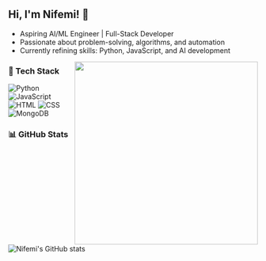 

## Hi, I'm Nifemi! 👋  
- Aspiring AI/ML Engineer | Full-Stack Developer  
- Passionate about problem-solving, algorithms, and automation  
- Currently refining skills: Python, JavaScript, and AI development  
<p align="center">
  <img src="https://media0.giphy.com/media/v1.Y2lkPTc5MGI3NjExNDc5NzlzcGRveW43aGlubHE1Nm90dDR0OTdza3YyNDJuMDNncXFncCZlcD12MV9pbnRlcm5hbF9naWZfYnlfaWQmY3Q9Zw/11hVniWaqh17Q4/giphy.gif" width="370" align="right">
</p>

### 🚀 Tech Stack
![Python](https://img.shields.io/badge/Python-3776AB?style=for-the-badge&logo=python&logoColor=white)
![JavaScript](https://img.shields.io/badge/JavaScript-F7DF1E?style=for-the-badge&logo=javascript&logoColor=black)
![HTML](https://img.shields.io/badge/HTML5-E34F26?style=for-the-badge&logo=html5&logoColor=white)
![CSS](https://img.shields.io/badge/CSS3-1572B6?style=for-the-badge&logo=css3&logoColor=white)
![MongoDB](https://img.shields.io/badge/-MongoDB-13aa52?style=for-the-badge&logo=mongodb&logoColor=white)

### 📊 GitHub Stats
![Nifemi's GitHub stats](https://github-readme-stats.vercel.app/api?username=N1femi&show_icons=true&theme=dark)
